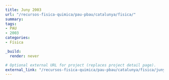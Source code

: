 ```yaml
---
title: Juny 2003
url: "/recursos-fisica-quimica/pau-pbau/catalunya/fisica/"
summary:
tags:
- PAU
- 2003
categories:
- Física

_build:
  render: never

# Optional external URL for project (replaces project detail page).
external_link: "/recursos-fisica-quimica/pau-pbau/catalunya/fisica/juny-2003.pdf"
---
```

